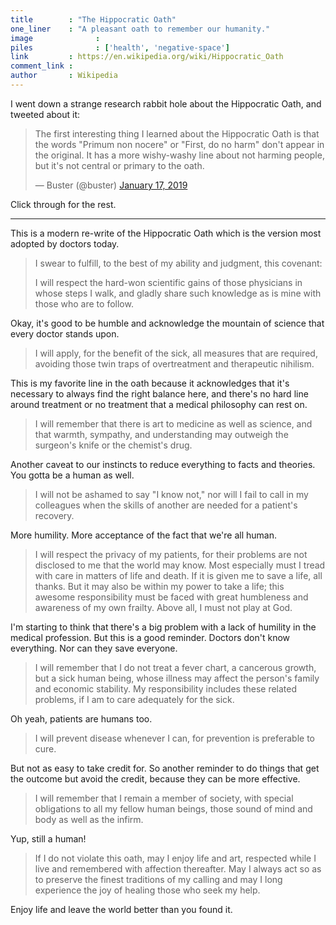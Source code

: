 ```yaml
---
title        : "The Hippocratic Oath"
one_liner    : "A pleasant oath to remember our humanity."
image			   : 
piles			   : ['health', 'negative-space']
link         : https://en.wikipedia.org/wiki/Hippocratic_Oath
comment_link : 
author       : Wikipedia
---
```


I went down a strange research rabbit hole about the Hippocratic Oath, and tweeted about it: 

<blockquote class="twitter-tweet" data-lang="en"><p lang="en" dir="ltr">The first interesting thing I learned about the Hippocratic Oath is that the words &quot;Primum non nocere&quot; or &quot;First, do no harm&quot; don&#39;t appear in the original. It has a more wishy-washy line about not harming people, but it&#39;s not central or primary to the oath.</p>&mdash; Buster (@buster) <a href="https://twitter.com/buster/status/1086040872649519104?ref_src=twsrc%5Etfw">January 17, 2019</a></blockquote>

Click through for the rest.

----

This is a modern re-write of the Hippocratic Oath which is the version most adopted by doctors today.

> I swear to fulfill, to the best of my ability and judgment, this covenant:
> 
> I will respect the hard-won scientific gains of those physicians in whose steps I walk, and gladly share such knowledge as is mine with those who are to follow.

Okay, it's good to be humble and acknowledge the mountain of science that every doctor stands upon.

> I will apply, for the benefit of the sick, all measures that are required, avoiding those twin traps of overtreatment and therapeutic nihilism.

This is my favorite line in the oath because it acknowledges that it's necessary to always find the right balance here, and there's no hard line around treatment or no treatment that a medical philosophy can rest on.

> I will remember that there is art to medicine as well as science, and that warmth, sympathy, and understanding may outweigh the surgeon's knife or the chemist's drug.

Another caveat to our instincts to reduce everything to facts and theories. You gotta be a human as well.
 
> I will not be ashamed to say "I know not," nor will I fail to call in my colleagues when the skills of another are needed for a patient's recovery.

More humility. More acceptance of the fact that we're all human.

> I will respect the privacy of my patients, for their problems are not disclosed to me that the world may know. Most especially must I tread with care in matters of life and death. If it is given me to save a life, all thanks. But it may also be within my power to take a life; this awesome responsibility must be faced with great humbleness and awareness of my own frailty. Above all, I must not play at God.

I'm starting to think that there's a big problem with a lack of humility in the medical profession. But this is a good reminder. Doctors don't know everything. Nor can they save everyone.

> I will remember that I do not treat a fever chart, a cancerous growth, but a sick human being, whose illness may affect the person's family and economic stability. My responsibility includes these related problems, if I am to care adequately for the sick.

Oh yeah, patients are humans too.

> I will prevent disease whenever I can, for prevention is preferable to cure.

But not as easy to take credit for. So another reminder to do things that get the outcome but avoid the credit, because they can be more effective.

> I will remember that I remain a member of society, with special obligations to all my fellow human beings, those sound of mind and body as well as the infirm.

Yup, still a human!

> If I do not violate this oath, may I enjoy life and art, respected while I live and remembered with affection thereafter. May I always act so as to preserve the finest traditions of my calling and may I long experience the joy of healing those who seek my help.

Enjoy life and leave the world better than you found it. 
